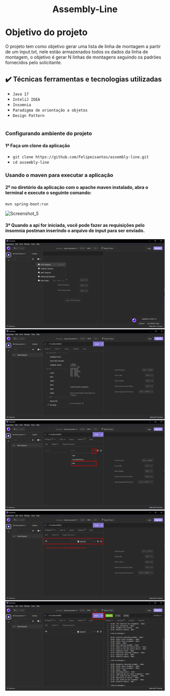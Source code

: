 <h1 align="center">Assembly-Line</h1>


# Objetivo do projeto
<p>O projeto tem como objetivo gerar uma lista de linha de montagem a partir de um input.txt, nele estão armazenados todos os dados da linha de montagem, o objetivo é gerar N linhas de montagens seguindo os padrões fornecidos pelo solicitante.</p> 

## ✔️ Técnicas ferramentas e tecnologias utilizadas 

- ``Java 17``
- ``InteliJ IDEA``
- ``Insomnia``
- ``Paradigma de orientação a objetos``
- ``Design Pattern``

<h1 align="center"></h1>

### Configurando ambiente do projeto 

#### 1ª Faça um clone da aplicação

- `git clone https://github.com/Felipeisantos/assembly-line.git`
- `cd assembly-line`
 
### Usando o maven para executar a aplicação

#### 2º no diretório da aplicação com o apache maven instalado, abra o terminal e execute o seguinte comando:

` mvn spring-boot:run `

![Screenshot_5](https://user-images.githubusercontent.com/44867006/193307636-f7e04757-81b9-4385-9c02-97ba9487b131.png)

#### 3ª Quando a api for iniciada, você pode fazer as requisições pelo insomnia postman inserindo o arquivo de input para ser enviado.
![Screenshot_5](https://github.com/Felipeisantos/assembly-line/blob/master/src/resources/1.png)
![Screenshot_5](https://github.com/Felipeisantos/assembly-line/blob/master/src/resources/2.png)
![Screenshot_5](https://github.com/Felipeisantos/assembly-line/blob/master/src/resources/3.png)
![Screenshot_5](https://github.com/Felipeisantos/assembly-line/blob/master/src/resources/4.png)
![Screenshot_5](https://github.com/Felipeisantos/assembly-line/blob/master/src/resources/5.png)


<h1 align="center"></h1>
